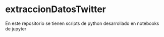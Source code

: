 # extraccionDatosTwitter
En este repositorio se tienen scripts de python desarrollado en notebooks de jupyter

